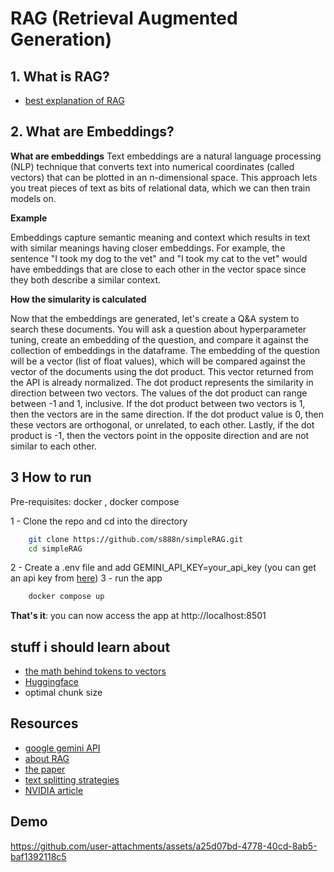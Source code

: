 # RAG (Retrieval Augmented Generation)

## 1. What is RAG?

- [best explanation of RAG](https://www.youtube.com/watch?v=u47GtXwePms)

## 2. What are Embeddings?

**What are embeddings**
Text embeddings are a natural language processing (NLP) technique that converts text into numerical coordinates (called vectors) that can be plotted in an n-dimensional space. This approach lets you treat pieces of text as bits of relational data, which we can then train models on.

**Example**

Embeddings capture semantic meaning and context which results in text with similar meanings having closer embeddings. For example, the sentence "I took my dog to the vet" and "I took my cat to the vet" would have embeddings that are close to each other in the vector space since they both describe a similar context.

**How the simularity is calculated**

Now that the embeddings are generated, let's create a Q&A system to search these documents. You will ask a question about hyperparameter tuning, create an embedding of the question, and compare it against the collection of embeddings in the dataframe.
The embedding of the question will be a vector (list of float values), which will be compared against the vector of the documents using the dot product. This vector returned from the API is already normalized. The dot product represents the similarity in direction between two vectors.
The values of the dot product can range between -1 and 1, inclusive. If the dot product between two vectors is 1, then the vectors are in the same direction. If the dot product value is 0, then these vectors are orthogonal, or unrelated, to each other. Lastly, if the dot product is -1, then the vectors point in the opposite direction and are not similar to each other.

## 3 How to run
Pre-requisites: docker , docker compose

1 - Clone the repo and cd into the directory
```bash 
    git clone https://github.com/s888n/simpleRAG.git
    cd simpleRAG
```

2 - Create a .env file and add GEMINI_API_KEY=your_api_key (you can get an api key from [here](https://aistudio.google.com/app/apikeys))
3 - run the app
```bash
    docker compose up
```
**That's it**: you can now access the app at http://localhost:8501


## stuff i should learn about

- [the math behind tokens to vectors](https://medium.com/@amallya0523/how-an-llm-understands-input-the-math-under-the-hood-114ac69f96c6)
- [Huggingface](https://huggingface.co/docs)
- optimal chunk size

## Resources

- [google gemini API](https://ai.google.dev/gemini-api/docs)
- [about RAG](https://arxiv.org/abs/2005.11401)
- [the paper](https://arxiv.org/pdf/2005.11401)
- [text splitting strategies](https://github.com/FullStackRetrieval-com/RetrievalTutorials/blob/main/tutorials/LevelsOfTextSplitting/5_Levels_Of_Text_Splitting.ipynb)
- [NVIDIA article](https://blogs.nvidia.com/blog/what-is-retrieval-augmented-generation)

## Demo

https://github.com/user-attachments/assets/a25d07bd-4778-40cd-8ab5-baf1392118c5


